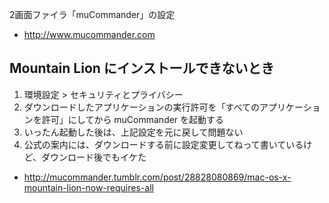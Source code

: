 2画面ファイラ「muCommander」の設定
* http://www.mucommander.com

## Mountain Lion にインストールできないとき
1. 環境設定 > セキュリティとプライバシー
1. ダウンロードしたアプリケーションの実行許可を「すべてのアプリケーションを許可」にしてから muCommander を起動する
1. いったん起動した後は、上記設定を元に戻して問題ない
1. 公式の案内には、ダウンロードする前に設定変更してねって書いているけど、ダウンロード後でもイケた

* http://mucommander.tumblr.com/post/28828080869/mac-os-x-mountain-lion-now-requires-all

